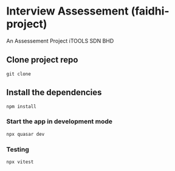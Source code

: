 # Interview Assessement (faidhi-project)

An Assessement Project iTOOLS SDN BHD

## Clone project repo
```
git clone
```

## Install the dependencies
```
npm install
```

### Start the app in development mode
```
npx quasar dev
```

### Testing 
```
npx vitest
```